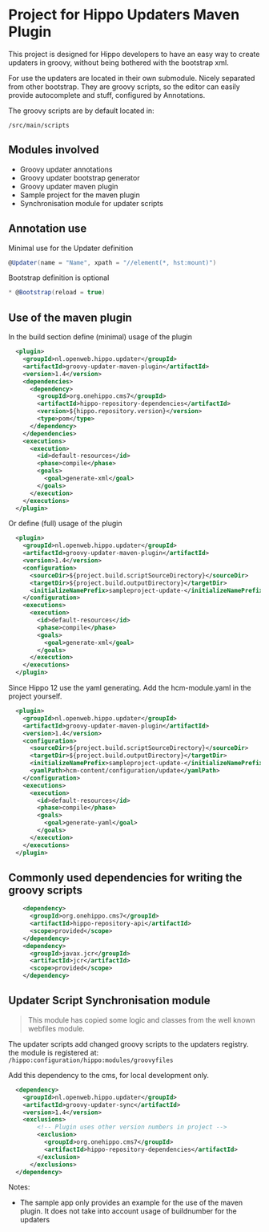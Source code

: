 # Project for Hippo Updaters Maven Plugin
This project is designed for Hippo developers to have an easy way to create updaters in groovy, without being bothered with the bootstrap xml.

For use the updaters are located in their own submodule. Nicely separated from other bootstrap.
They are groovy scripts, so the editor can easily provide autocomplete and stuff, configured by Annotations.

The groovy scripts are by default located in:
```
/src/main/scripts
```
## Modules involved
* Groovy updater annotations
* Groovy updater bootstrap generator
* Groovy updater maven plugin
* Sample project for the maven plugin
* Synchronisation module for updater scripts

## Annotation use
Minimal use for the Updater definition
```groovy
@Updater(name = "Name", xpath = "//element(*, hst:mount)")
```
Bootstrap definition is optional 
```groovy
* @Bootstrap(reload = true)
```
## Use of the maven plugin
In the build section define (minimal) usage of the plugin
```xml
  <plugin>
    <groupId>nl.openweb.hippo.updater</groupId>
    <artifactId>groovy-updater-maven-plugin</artifactId>
    <version>1.4</version>
    <dependencies>
      <dependency>
        <groupId>org.onehippo.cms7</groupId>
        <artifactId>hippo-repository-dependencies</artifactId>
        <version>${hippo.repository.version}</version>
        <type>pom</type>
      </dependency>
    </dependencies>
    <executions>
      <execution>
        <id>default-resources</id>
        <phase>compile</phase>
        <goals>
          <goal>generate-xml</goal>
        </goals>
      </execution>
    </executions>
  </plugin>
```
Or define (full) usage of the plugin
```xml
  <plugin>
    <groupId>nl.openweb.hippo.updater</groupId>
    <artifactId>groovy-updater-maven-plugin</artifactId>
    <version>1.4</version>
    <configuration>
      <sourceDir>${project.build.scriptSourceDirectory}</sourceDir>
      <targetDir>${project.build.outputDirectory}</targetDir>
      <initializeNamePrefix>sampleproject-update-</initializeNamePrefix>
    </configuration>
    <executions>
      <execution>
        <id>default-resources</id>
        <phase>compile</phase>
        <goals>
          <goal>generate-xml</goal>
        </goals>
      </execution>
    </executions>
  </plugin>
```
Since Hippo 12 use the yaml generating.
Add the hcm-module.yaml in the project yourself.
```xml
  <plugin>
    <groupId>nl.openweb.hippo.updater</groupId>
    <artifactId>groovy-updater-maven-plugin</artifactId>
    <version>1.4</version>
    <configuration>
      <sourceDir>${project.build.scriptSourceDirectory}</sourceDir>
      <targetDir>${project.build.outputDirectory}</targetDir>
      <initializeNamePrefix>sampleproject-update-</initializeNamePrefix>
      <yamlPath>hcm-content/configuration/update</yamlPath>
    </configuration>
    <executions>
      <execution>
        <id>default-resources</id>
        <phase>compile</phase>
        <goals>
          <goal>generate-yaml</goal>
        </goals>
      </execution>
    </executions>
  </plugin>
```
## Commonly used dependencies for writing the groovy scripts
```xml
    <dependency>
      <groupId>org.onehippo.cms7</groupId>
      <artifactId>hippo-repository-api</artifactId>
      <scope>provided</scope>
    </dependency>
    <dependency>
      <groupId>javax.jcr</groupId>
      <artifactId>jcr</artifactId>
      <scope>provided</scope>
    </dependency>
```
## Updater Script Synchronisation module
> This module has copied some logic and classes from the well known webfiles module.
 
The updater scripts add changed groovy scripts to the updaters registry.
the module is registered at:
  `/hippo:configuration/hippo:modules/groovyfiles`

Add this dependency to the cms, for local development only.
```xml
  <dependency>
    <groupId>nl.openweb.hippo.updater</groupId>
    <artifactId>groovy-updater-sync</artifactId>
    <version>1.4</version>
    <exclusions>
        <!-- Plugin uses other version numbers in project -->
        <exclusion>
          <groupId>org.onehippo.cms7</groupId>
          <artifactId>hippo-repository-dependencies</artifactId>
        </exclusion>
      </exclusions>
  </dependency>
```
Notes:
* The sample app only provides an example for the use of the maven plugin.
 It does not take into account usage of buildnumber for the updaters